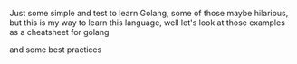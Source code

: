 Just some simple and test to learn Golang, some of those maybe hilarious, but this is my way to learn this language, well let's look at those examples as a cheatsheet
for golang

and some best practices

